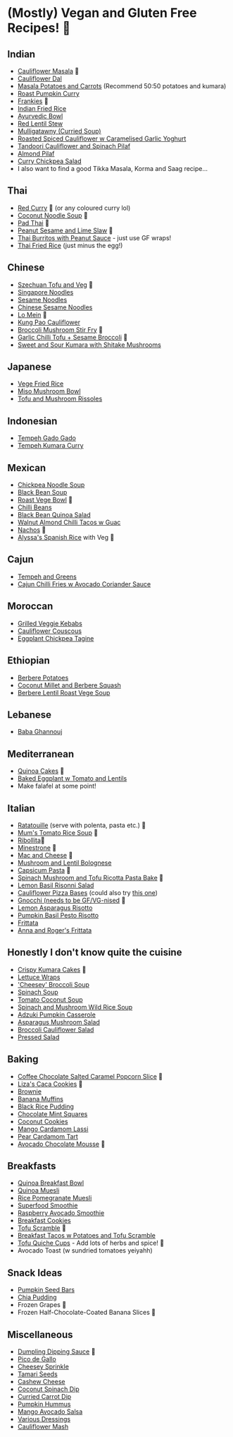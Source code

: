# (Mostly) Vegan and Gluten Free Recipes! 🎉

## Indian
* [Cauliflower Masala](https://www.feastingathome.com/quick-cauliflower-masala/) 🎉
* [Cauliflower Dal](https://www.feastingathome.com/cauliflower-dal/#tasty-recipes-41337-jump-target)
* [Masala Potatoes and Carrots](./images/masala.JPG) (Recommend 50:50 potatoes and kumara)
* [Roast Pumpkin Curry](https://www.hellofresh.co.nz/recipes/creamy-roasted-pumpkin-curry-5e992633798c986282091ad4)
* [Frankies](https://www.feastingathome.com/indian-frankie-recipe/#tasty-recipes-20365-jump-target) 🎉
* [Indian Fried Rice](https://www.feastingathome.com/indian-fried-rice/#tasty-recipes-34249)
* [Ayurvedic Bowl](https://www.feastingathome.com/ayurvedic-detox-bowl-khichari/#tasty-recipes-18949-jump-target)
* [Red Lentil Stew](./images/lentil-stew.jpg)
* [Mulligatawny (Curried Soup)](https://www.feastingathome.com/instant-pot-mulligatawny/#tasty-recipes-42653-jump-target)
* [Roasted Spiced Cauliflower w Caramelised Garlic Yoghurt](./images/roast-spiced-cauliflower.JPG)
* [Tandoori Cauliflower and Spinach Pilaf](https://www.hellofresh.co.nz/recipes/tandoori-cauliflower-spinach-rice-pilaf-5e72e81a87eb2f1ddf497ab0)
* [Almond Pilaf](./images/almond-pilaf.jpg)
* [Curry Chickpea Salad](https://www.feastingathome.com/curry-chickpea-salad/#tasty-recipes-34428-jump-target)
* I also want to find a good Tikka Masala, Korma and Saag recipe...

## Thai
* [Red Curry](https://cookieandkate.com/thai-red-curry-recipe/) 🎉 (or any coloured curry lol)
* [Coconut Noodle Soup](https://www.feastingathome.com/thai-coconut-noodle-soup-khao-soi/#tasty-recipes-19077) 🎉
* [Pad Thai](https://www.feastingathome.com/15-minute-pad-thai/#tasty-recipes-20019-jump-target) 🎉
* [Peanut Sesame and Lime Slaw](./images/peanut-lime-sesame-slaw.jpg) 🎉
* [Thai Burritos with Peanut Sauce](https://www.feastingathome.com/thai-burrito/#tasty-recipes-41760-jump-target) - just use GF wraps!
* [Thai Fried Rice](https://www.hellofresh.co.nz/recipes/thai-style-fried-rice-5e571fae940bcc00a32f5874) (just minus the egg!)

## Chinese
* [Szechuan Tofu and Veg](https://www.feastingathome.com/szechuan-tofu-and-veggies/#tasty-recipes-28150-jump-target) 🎉
* [Singapore Noodles](https://minimalistbaker.com/vegan-singapore-noodles/#wprm-recipe-container-35465)
* [Sesame Noodles](https://www.feastingathome.com/sesame-noodles/#tasty-recipes-34833-jump-target)
* [Chinese Sesame Noodles](https://www.feastingathome.com/sesame-noodles/#tasty-recipes-34833-jump-target)
* [Lo Mein](https://www.feastingathome.com/lo-mein/#tasty-recipes-31860-jump-target) 🎉
* [Kung Pao Cauliflower](https://circusgardener.com/2015/08/15/kung-pao-cauliflower/)
* [Broccoli Mushroom Stir Fry](https://www.feastingathome.com/broccolini-mushroom-stir-fry/#tasty-recipes-20214-jump-target) 🎉
* [Garlic Chilli Tofu + Sesame Broccoli](https://www.feastingathome.com/chili-garlic-tofu-with-sesame-brocolini/#tasty-recipes-19974-jump-target) 🎉
* [Sweet and Sour Kumara with Shitake Mushrooms](./images/sweet-sour-kumara-shitake.jpg)

## Japanese
* [Vege Fried Rice](https://www.feastingathome.com/vegetable-fried-rice/#tasty-recipes-43167-jump-target)
* [Miso Mushroom Bowl](https://www.feastingathome.com/mushroom-rice-bowl-recipe/#tasty-recipes-41599-jump-target)
* [Tofu and Mushroom Rissoles](./images/tofu-mushroom-rissoles.jpg)

## Indonesian
* [Tempeh Gado Gado](http://tonzu.co.nz/wp-content/uploads/2019/09/Tempeh-GadoGado.pdf)
* [Tempeh Kumara Curry](./images/tempeh-kumara-curry.jpg)

## Mexican
* [Chickpea Noodle Soup](https://www.feastingathome.com/mexican-chicken-noodle-soup/#tasty-recipes-16472)
* [Black Bean Soup](https://www.hellofresh.co.nz/recipes/mexican-black-bean-soup-60d2de80dd7c97692f274253?q=plant+based)
* [Roast Vege Bowl](https://www.feastingathome.com/vegan-oaxacan-bowl/#tasty-recipes-19341-jump-target) 🎉
* [Chilli Beans](./images/chilli-beans.jpg)
* [Black Bean Quinoa Salad](https://www.feastingathome.com/black-bean-quinoa-salad/#tasty-recipes-45415-jump-target)
* [Walnut Almond Chilli Tacos w Guac](./images/tacos.JPG)
* [Nachos](./images/nachos.jpeg) 🎉
* [Alyssa's Spanish Rice](./recipes/alyssa-spanish-rice.md) with Veg 🎉

## Cajun
* [Tempeh and Greens](https://www.feastingathome.com/blackened-tempeh/)
* [Cajun Chilli Fries w Avocado Coriander Sauce](https://quitegoodfood.co.nz/cajun-chili-fries/)

## Moroccan
* [Grilled Veggie Kebabs](https://www.feastingathome.com/grilled-harissa-veggie-kabobs/#tasty-recipes-45287-jump-target)
* [Cauliflower Couscous](https://www.feastingathome.com/moroccan-cauliflower-rice/#tasty-recipes-44191-jump-target)
* [Eggplant Chickpea Tagine](https://www.feastingathome.com/eggplant-chickpea-tagine/#tasty-recipes-41756-jump-target)

## Ethiopian
* [Berbere Potatoes](https://www.feastingathome.com/berbere-potatoes/#tasty-recipes-42966-jump-target)
* [Coconut Millet and Berbere Squash](https://www.feastingathome.com/coconut-millet-bowl-with-berbere-spiced-squash/#tasty-recipes-42127-jump-target)
* [Berbere Lentil Roast Vege Soup](https://www.hellofresh.co.nz/recipes/berbere-spiced-lentil-roast-veggie-soup-60f8b2e373ae8755b109d319?q=plant+based)

## Lebanese
* [Baba Ghannouj](./images/baba-ghannouj.jpg)

## Mediterranean
* [Quinoa Cakes](https://www.feastingathome.com/quinoa-cakes-with-cherry-tomato-mint-and-chick-pea-relish/#tasty-recipes-21721-jump-target) 🎉
* [Baked Eggplant w Tomato and Lentils](https://quitegoodfood.co.nz/baked-eggplant-lentils-tomatoes-herby-topping/)
* Make falafel at some point!

## Italian
* [Ratatouille](https://cookieandkate.com/best-ratatouille-recipe/#tasty-recipes-34476) (serve with polenta, pasta etc.) 🎉
* [Mum's Tomato Rice Soup](./recipes/tomato-rice-soup.md) 🎉
* [Ribollita](https://www.hellofresh.co.nz/recipes/roasted-veggie-ribollita-60c0730f7f767d503b24da14)🎉
* [Minestrone](https://minimalistbaker.com/1-pot-vegan-minestrone-gluten-free/#wprm-recipe-container-34610) 🎉
* [Mac and Cheese](https://www.feastingathome.com/healthy-mac-and-cheese/#tasty-recipes-29813-jump-target) 🎉
* [Mushroom and Lentil Bolognese](https://quitegoodfood.co.nz/mushroom-and-lentil-vegan-spaghetti-bolognese/)
* [Capsicum Pasta](https://minimalistbaker.com/vegan-roasted-red-pepper-pasta-gf/) 🎉
* [Spinach Mushroom and Tofu Ricotta Pasta Bake](https://www.feastingathome.com/no-boil-mushroom-baked-ziti/#tasty-recipes-17162) 🎉
* [Lemon Basil Risonni Salad](https://www.feastingathome.com/lemon-basil-orzo-salad/#tasty-recipes-24004)
* [Cauliflower Pizza Bases](https://minimalistbaker.com/vegan-cauliflower-pizza-crust/#wprm-recipe-container-34201) (could also try [this one](https://simpleveganblog.com/cauliflower-pizza-crust-vegan-gluten-free/#tasty-recipes-8861))
* [Gnocchi (needs to be GF/VG-nised](https://github.com/lache-melvin/recipes/blob/master/recipes/gnocchi.md) 🎉
* [Lemon Asparagus Risotto](https://www.feastingathome.com/lemony-asparagus-risotto/#tasty-recipes-43547-jump-target)
* [Pumpkin Basil Pesto Risotto](https://www.hellofresh.co.nz/recipes/pumpkin-basil-pesto-risotto-60dd27548634520dfb500e3c?q=plant+based)
* [Frittata](https://www.feastingathome.com/vegan-frittata/#tasty-recipes-43415-jump-target)
* [Anna and Roger's Frittata](./images/farinata-frittata.jpg)


## Honestly I don't know quite the cuisine
* [Crispy Kumara Cakes](https://quitegoodfood.co.nz/crispy-kumara-cakes/) 🎉
* [Lettuce Wraps](https://www.feastingathome.com/healthy-vegan-collard-green-wraps/#tasty-recipes-27004-jump-target)
* ['Cheesey' Broccoli Soup](https://www.feastingathome.com/vegan-broccoli-soup/)
* [Spinach Soup](./images/spinach-soup.jpg)
* [Tomato Coconut Soup](./images/tomato-coconut-soup.jpg)
* [Spinach and Mushroom Wild Rice Soup](https://www.feastingathome.com/instant-pot-wild-rice-soup/#tasty-recipes-40672-jump-target)
* [Adzuki Pumpkin Casserole](./images/adzuki-pumpkin-casserole.jpg)
* [Asparagus Mushroom Salad](./images/asparagus-mushroom-salad.jpg)
* [Broccoli Cauliflower Salad](./images/broc-cauli-salad.jpg)
* [Pressed Salad](./images/pressed-salad.jpg)

## Baking
* [Coffee Chocolate Salted Caramel Popcorn Slice](https://quitegoodfood.co.nz/vegan-coffee-cheesecake-salted-caramel-popcorn/) 🎉
* [Liza's Caca Cookies](./recipes/liza-caca-cookies.md) 🎉
* [Brownie](https://www.bakerita.com/vegan-gluten-free-brownies/#tasty-recipes-27233-jump-target)
* [Banana Muffins](https://www.rhiansrecipes.com/banana-muffins/#recipe)
* [Black Rice Pudding](./images/black-rice-pudding.jpg)
* [Chocolate Mint Squares](./images/choc-mint-squares.jpg)
* [Coconut Cookies](./images/coconut-cookies.jpg)
* [Mango Cardamom Lassi](./images/mango-cardamom-lassi.jpg)
* [Pear Cardamom Tart](./images/pear-cardamom-tart.jpg)
* [Avocado Chocolate Mousse](./images/avo-choc-mousse.jpg) 🎉

## Breakfasts
* [Quinoa Breakfast Bowl](https://veganhuggs.com/chunky-monkey-breakfast-quinoa-bowl/#recipe)
* [Quinoa Muesli](./images/quinoa-muesli.jpg)
* [Rice Pomegranate Muesli](./images/rice-pomegranate-muesli.jpg)
* [Superfood Smoothie](./images/superfood-smoothie.jpg)
* [Raspberry Avocado Smoothie](./images/raspberry-avocado-smoothie.jpg)
* [Breakfast Cookies](https://www.allergyfreealaska.com/gluten-free-breakfast-cookies/)
* [Tofu Scramble](https://cadryskitchen.com/vegan-tofu-scramble/#wprm-recipe-container-29164) 🎉
* [Breakfast Tacos w Potatoes and Tofu Scramble](https://www.whereyougetyourprotein.com/vegan-breakfast-tacos/#mv-creation-122-jtr)
* [Tofu Quiche Cups](https://www.vegannie.com/appetizers-sides/vegan-quiche-cups/) - Add lots of herbs and spice! 🎉
* Avocado Toast (w sundried tomatoes yeiyahh)

## Snack Ideas
* [Pumpkin Seed Bars](https://hungryhobby.net/pumpkin-seed-bars/)
* [Chia Pudding](https://www.yummymummykitchen.com/2018/04/berry-chia-pudding.html)
* Frozen Grapes 🎉
* Frozen Half-Chocolate-Coated Banana Slices 🎉

## Miscellaneous
* [Dumpling Dipping Sauce](https://thewoksoflife.com/dumpling-sauce-recipe/) 🎉
* [Pico de Gallo](https://www.feastingathome.com/pico-de-gallo/#tasty-recipes-44832-jump-target)
* [Cheesey Sprinkle](https://www.feastingathome.com/vegan-cheesy-sprinkle/#tasty-recipes-42792-jump-target)
* [Tamari Seeds](./images/tamari-seeds.jpg)
* [Cashew Cheese](./images/cashew-cheese.jpg)
* [Coconut Spinach Dip](./images/coconut-spinach-dip.jpg)
* [Curried Carrot Dip](./images/curried-carrot-dip.jpg)
* [Pumpkin Hummus](./images/pumpkin-hummus.jpg)
* [Mango Avocado Salsa](./images/mango-avo-salsa.jpg)
* [Various Dressings](./images/dressings.jpg)
* [Cauliflower Mash](./images/cauli-mash.jpg)
